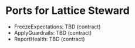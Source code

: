 <!-- Updated: 2025-09-18T13:32:25.915Z -->
# Ports for Lattice Steward

- FreezeExpectations: TBD (contract)
- ApplyGuardrails: TBD (contract)
- ReportHealth: TBD (contract)
